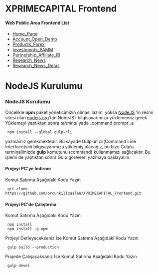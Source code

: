 # XPRIMECAPITAL Frontend

#### Web Public Area Frontend List
 - [Home_Page](https://orcunkilicaslan.github.io/XPRIMECAPITAL_Frontend/html/Home_Page.html)
 - [Account_Open_Demo](https://orcunkilicaslan.github.io/XPRIMECAPITAL_Frontend/html/Account_Open_Demo.html)
 - [Products_Forex](https://orcunkilicaslan.github.io/XPRIMECAPITAL_Frontend/html/Products_Forex.html)
 - [Investments_PAMM](https://orcunkilicaslan.github.io/XPRIMECAPITAL_Frontend/html/Investments_PAMM.html)
 - [Partnership_Affiliate_IB](https://orcunkilicaslan.github.io/XPRIMECAPITAL_Frontend/html/Partnership_Affiliate_IB.html)
 - [Research_News](https://orcunkilicaslan.github.io/XPRIMECAPITAL_Frontend/html/Research_News.html)
 - [Research_News_Detail](https://orcunkilicaslan.github.io/XPRIMECAPITAL_Frontend/html/Research_News_Detail.html)
   

# NodeJS Kurulumu
  
### NodeJS Kurulumu  
Öncelikle **npm** paket yöneticimizin olması lazım, yoksa [NodeJS](https://nodejs.org/) ‘in resmi sitesi olan [nodejs.org](https://nodejs.org/en/download/)’tan NodeJS’i bilgisayarımıza yüklememiz gerek.  Yüklemeyi yaptıktan sonra _terminal_ yada _command prompt’_a  
  
     npm install --global gulp-cli  

yazmamız gerekmektedir. Bu sayade Gulp’un cli(Command Line Interface)sini bilgisayarımıza yüklemiş olacağız, bu bize Gulp’u terminalimizde **gulp** komutunu (command) kullanmamızı sağlıcaktır. Bu işlemi de yaptıktan sonra Gulp görevleri yazmaya başlayalım.  
  
  
#### Projeyi PC'ye İndirme  
Komut Satırına Aşağıdaki Kodu Yazın  

     git clone https://github.com/orcunkilicaslan/XPRIMECAPITAL_Frontend.git  

#### Projeyi PC'de Çalıştırma  
Komut Satırına Aşağıdaki Kodu Yazın  

     npm install
     npm install -g npm  


Projeyi Derleyecekseniz İse Komut Satırına Aşağıdaki Kodu Yazın  

     gulp build --production

Projede Çalışacaksanız İse Komut Satırına Aşağıdaki Kodu Yazın  

     gulp devel  